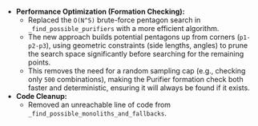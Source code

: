 - **Performance Optimization (Formation Checking):**
  - Replaced the `O(N^5)` brute-force pentagon search in `_find_possible_purifiers` with a more efficient algorithm.
  - The new approach builds potential pentagons up from corners (`p1-p2-p3`), using geometric constraints (side lengths, angles) to prune the search space significantly before searching for the remaining points.
  - This removes the need for a random sampling cap (e.g., checking only `500` combinations), making the Purifier formation check both faster and deterministic, ensuring it will always be found if it exists.
- **Code Cleanup:**
  - Removed an unreachable line of code from `_find_possible_monoliths_and_fallbacks`.